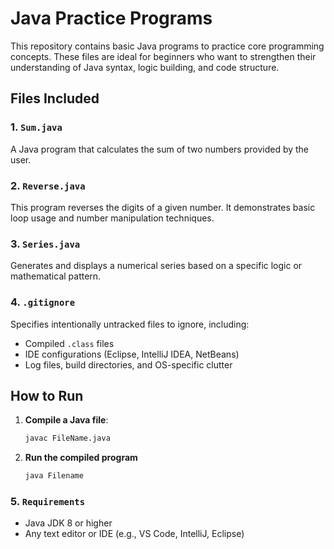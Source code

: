 # Java Practice Programs

This repository contains basic Java programs to practice core programming concepts. These files are ideal for beginners who want to strengthen their understanding of Java syntax, logic building, and code structure.

## Files Included

### 1. `Sum.java`
A Java program that calculates the sum of two numbers provided by the user.

### 2. `Reverse.java`
This program reverses the digits of a given number. It demonstrates basic loop usage and number manipulation techniques.

### 3. `Series.java`
Generates and displays a numerical series based on a specific logic or mathematical pattern.

### 4. `.gitignore`
Specifies intentionally untracked files to ignore, including:
- Compiled `.class` files
- IDE configurations (Eclipse, IntelliJ IDEA, NetBeans)
- Log files, build directories, and OS-specific clutter

## How to Run

1. **Compile a Java file**:
   ```bash
   javac FileName.java
   ```
2. **Run the compiled program**
   ```bash
   java Filename
   ```

### 5. `Requirements`
- Java JDK 8 or higher
- Any text editor or IDE (e.g., VS Code, IntelliJ, Eclipse)
